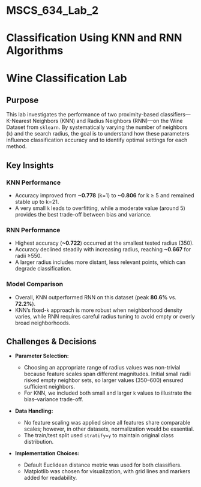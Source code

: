 # MSCS_634_Lab_2
# Classification Using KNN and RNN Algorithms
# Wine Classification Lab

## Purpose

This lab investigates the performance of two proximity-based classifiers—K-Nearest Neighbors (KNN) and Radius Neighbors (RNN)—on the Wine Dataset from `sklearn`. By systematically varying the number of neighbors (`k`) and the search radius, the goal is to understand how these parameters influence classification accuracy and to identify optimal settings for each method.

## Key Insights

### KNN Performance
- Accuracy improved from **~0.778** (k=1) to **~0.806** for k ≥ 5 and remained stable up to k=21.
- A very small `k` leads to overfitting, while a moderate value (around 5) provides the best trade-off between bias and variance.

### RNN Performance
- Highest accuracy (**~0.722**) occurred at the smallest tested radius (350).
- Accuracy declined steadily with increasing radius, reaching **~0.667** for radii ≥550.
- A larger radius includes more distant, less relevant points, which can degrade classification.

### Model Comparison
- Overall, KNN outperformed RNN on this dataset (peak **80.6%** vs. **72.2%**).
- KNN’s fixed-`k` approach is more robust when neighborhood density varies, while RNN requires careful radius tuning to avoid empty or overly broad neighborhoods.

## Challenges & Decisions

- **Parameter Selection:**
  - Choosing an appropriate range of radius values was non-trivial because feature scales span different magnitudes. Initial small radii risked empty neighbor sets, so larger values (350–600) ensured sufficient neighbors.
  - For KNN, we included both small and larger `k` values to illustrate the bias–variance trade-off.

- **Data Handling:**
  - No feature scaling was applied since all features share comparable scales; however, in other datasets, normalization would be essential.
  - The train/test split used `stratify=y` to maintain original class distribution.

- **Implementation Choices:**
  - Default Euclidean distance metric was used for both classifiers.
  - Matplotlib was chosen for visualization, with grid lines and markers added for readability.



